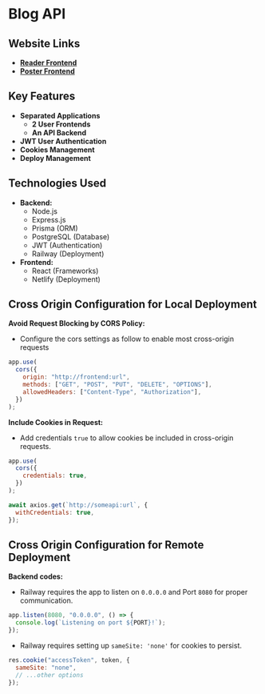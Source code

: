 # Blog API

## Website Links

- [**Reader Frontend**](https://sparkly-twilight-9574c8.netlify.app)
- [**Poster Frontend**](https://incredible-sundae-f3517b.netlify.app)

## Key Features

- **Separated Applications**
  - **2 User Frontends**
  - **An API Backend**
- **JWT User Authentication**
- **Cookies Management**
- **Deploy Management**

## Technologies Used

- **Backend:**
  - Node.js
  - Express.js
  - Prisma (ORM)
  - PostgreSQL (Database)
  - JWT (Authentication)
  - Railway (Deployment)
- **Frontend:**
  - React (Frameworks)
  - Netlify (Deployment)

## Cross Origin Configuration for Local Deployment

**Avoid Request Blocking by CORS Policy:**

- Configure the cors settings as follow to enable most cross-origin requests

```js
app.use(
  cors({
    origin: "http://frontend:url",
    methods: ["GET", "POST", "PUT", "DELETE", "OPTIONS"],
    allowedHeaders: ["Content-Type", "Authorization"],
  })
);
```

**Include Cookies in Request:**

- Add credentials `true` to allow cookies be included in cross-origin requests.

```js
app.use(
  cors({
    credentials: true,
  })
);
```

```js
await axios.get(`http://someapi:url`, {
  withCredentials: true,
});
```

## Cross Origin Configuration for Remote Deployment

**Backend codes:**

- Railway requires the app to listen on `0.0.0.0` and Port `8080` for proper communication.

```js
app.listen(8080, "0.0.0.0", () => {
  console.log(`Listening on port ${PORT}!`);
});
```

- Railway requires setting up `sameSite: 'none'` for cookies to persist.

```js
res.cookie("accessToken", token, {
  sameSite: "none",
  // ...other options
});
```
